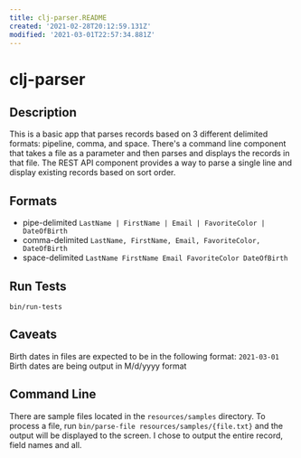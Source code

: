 ```yaml
---
title: clj-parser.README
created: '2021-02-28T20:12:59.131Z'
modified: '2021-03-01T22:57:34.881Z'
---
```


# clj-parser

## Description
This is a basic app that parses records based on 3 different delimited formats: pipeline, comma, and space. There's a command line component that takes a file as a parameter and then parses and displays the records in that file. The REST API component provides a way to parse a single line and display existing records based on sort order.

## Formats
  * pipe-delimited
    `LastName | FirstName | Email | FavoriteColor | DateOfBirth`
  * comma-delimited
    `LastName, FirstName, Email, FavoriteColor, DateOfBirth`
  * space-delimited
    `LastName FirstName Email FavoriteColor DateOfBirth`
    
## Run Tests
```
bin/run-tests
```

## Caveats
Birth dates in files are expected to be in the following format: `2021-03-01`
Birth dates are being output in M/d/yyyy format

## Command Line
There are sample files located in the `resources/samples` directory. To process a file, run `bin/parse-file resources/samples/{file.txt}` and the output will be displayed to the screen. I chose to output the entire record, field names and all.
